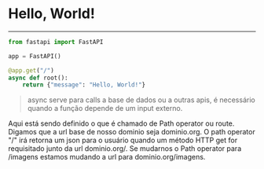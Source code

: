 # Hello, World!

---

```python
from fastapi import FastAPI

app = FastAPI()

@app.get("/")
async def root():
    return {"message": "Hello, World!"}
```

> async serve para calls a base de dados ou a outras apis,
> é necessário quando a função depende de um input externo.

Aqui está sendo definido o que é chamado de Path operator
ou route. Digamos que a url base de nosso dominio seja dominio.org. O path operator "/" irá retorna um json
para o usuário quando um método HTTP get for requisitado junto da url dominio.org/. Se mudarnos o Path operator para
/imagens estamos mudando a url para dominio.org/imagens.
